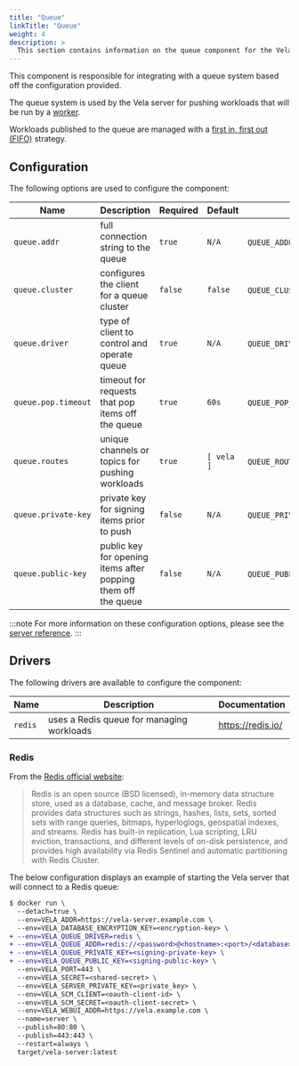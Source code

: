 ```yaml
---
title: "Queue"
linkTitle: "Queue"
weight: 4
description: >
  This section contains information on the queue component for the Vela server.
---
```


This component is responsible for integrating with a queue system based off the configuration provided.

The queue system is used by the Vela server for pushing workloads that will be run by a [worker](/docs/installation/worker/worker.md).

Workloads published to the queue are managed with a [first in, first out (FIFO)](https://en.wikipedia.org/wiki/FIFO_(computing_and_electronics)) strategy.

## Configuration

The following options are used to configure the component:

| Name                | Description                                                   | Required | Default    | Environment Variables                           |
| ------------------- | ------------------------------------------------------------- | -------- | ---------- | ----------------------------------------------- |
| `queue.addr`        | full connection string to the queue                           | `true`   | `N/A`      | `QUEUE_ADDR`\`VELA_QUEUE_ADDR`               |
| `queue.cluster`     | configures the client for a queue cluster                     | `false`  | `false`    | `QUEUE_CLUSTER`\`VELA_QUEUE_CLUSTER`         |
| `queue.driver`      | type of client to control and operate queue                   | `true`   | `N/A`      | `QUEUE_DRIVER`\`VELA_QUEUE_DRIVER`           |
| `queue.pop.timeout` | timeout for requests that pop items off the queue             | `true`   | `60s`      | `QUEUE_POP_TIMEOUT`\`VELA_QUEUE_POP_TIMEOUT` |
| `queue.routes`      | unique channels or topics for pushing workloads               | `true`   | `[ vela ]` | `QUEUE_ROUTES`\`VELA_QUEUE_ROUTES`           |
| `queue.private-key` | private key for signing items prior to push                   | `false`  | `N/A`      | `QUEUE_PRIVATE_KEY`\`VELA_QUEUE_PRIVATE_KEY` |
| `queue.public-key`  | public key for opening items after popping them off the queue | `false`  | `N/A`      | `QUEUE_PUBLIC_KEY`\`VELA_QUEUE_PUBLIC_KEY`   |

:::note
For more information on these configuration options, please see the [server reference](/docs/reference/installation/server.md).
:::

## Drivers

The following drivers are available to configure the component:

| Name    | Description                               | Documentation     |
| ------- | ----------------------------------------- | ----------------- |
| `redis` | uses a Redis queue for managing workloads | https://redis.io/ |

### Redis

From the [Redis official website](https://redis.io/):

> Redis is an open source (BSD licensed), in-memory data structure store, used as a database, cache, and message broker. Redis provides data structures such as strings, hashes, lists, sets, sorted sets with range queries, bitmaps, hyperloglogs, geospatial indexes, and streams. Redis has built-in replication, Lua scripting, LRU eviction, transactions, and different levels of on-disk persistence, and provides high availability via Redis Sentinel and automatic partitioning with Redis Cluster.

The below configuration displays an example of starting the Vela server that will connect to a Redis queue:

```diff
$ docker run \
  --detach=true \
  --env=VELA_ADDR=https://vela-server.example.com \
  --env=VELA_DATABASE_ENCRYPTION_KEY=<encryption-key> \
+ --env=VELA_QUEUE_DRIVER=redis \
+ --env=VELA_QUEUE_ADDR=redis://<password>@<hostname>:<port>/<database> \
+ --env=VELA_QUEUE_PRIVATE_KEY=<signing-private-key> \
+ --env=VELA_QUEUE_PUBLIC_KEY=<signing-public-key> \
  --env=VELA_PORT=443 \
  --env=VELA_SECRET=<shared-secret> \
  --env=VELA_SERVER_PRIVATE_KEY=<private_key> \
  --env=VELA_SCM_CLIENT=<oauth-client-id> \
  --env=VELA_SCM_SECRET=<oauth-client-secret> \
  --env=VELA_WEBUI_ADDR=https://vela.example.com \
  --name=server \
  --publish=80:80 \
  --publish=443:443 \
  --restart=always \
  target/vela-server:latest
```